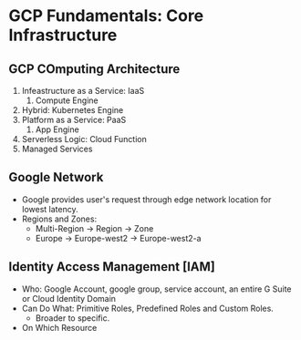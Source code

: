 # GCP Fundamentals: Core Infrastructure

## GCP COmputing Architecture
1. Infeastructure as a Service: IaaS
   1. Compute Engine
2. Hybrid: Kubernetes Engine
3. Platform as a Service: PaaS
   1. App Engine
4. Serverless Logic: Cloud Function
5. Managed Services

## Google Network
- Google provides user's request through edge network location for lowest latency.
- Regions and Zones: 
  - Multi-Region -> Region -> Zone
  - Europe -> Europe-west2 -> Europe-west2-a
  
## Identity Access Management [IAM]
- Who: Google Account, google group, service account, an entire G Suite or Cloud Identity Domain
- Can Do What: Primitive Roles, Predefined Roles and Custom Roles.
  - Broader to specific.
- On Which Resource
